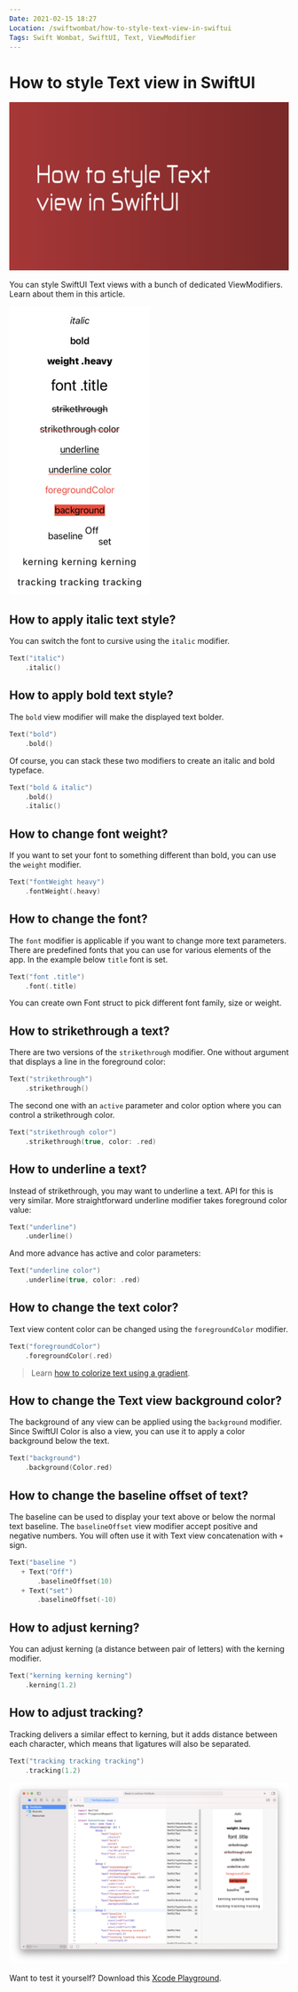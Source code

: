 ```yaml
---
Date: 2021-02-15 18:27
Location: /swiftwombat/how-to-style-text-view-in-swiftui
Tags: Swift Wombat, SwiftUI, Text, ViewModifier
---
```


# How to style Text view in SwiftUI

![How to style Text view in SwiftUI](/weblog/swiftwombat/covers/how_to_style_text_view_in_swiftui.png)

You can style SwiftUI Text views with a bunch of dedicated ViewModifiers. Learn about them in this article.

![Text styles covered in this article](/weblog/swiftwombat/images/18/text_styles.png)

## How to apply italic text style?

You can switch the font to cursive using the `italic` modifier.

```swift
Text("italic")
    .italic()
```

## How to apply bold text style?

The `bold` view modifier will make the displayed text bolder.

```swift
Text("bold")
    .bold()
```

Of course, you can stack these two modifiers to create an italic and bold typeface.

```swift
Text("bold & italic")
    .bold()
    .italic()
```

## How to change font weight?

If you want to set your font to something different than bold, you can use the `weight` modifier.

```swift
Text("fontWeight heavy")
    .fontWeight(.heavy)
```

## How to change the font?

The `font` modifier is applicable if you want to change more text parameters. There are predefined fonts that you can use for various elements of the app. In the example below `title` font is set.

```swift
Text("font .title")
    .font(.title)
```

You can create own Font struct to pick different font family, size or weight.

## How to strikethrough a text?

There are two versions of the `strikethrough` modifier. One without argument that displays a line in the foreground color:

```swift
Text("strikethrough")
    .strikethrough()
```

The second one with an `active` parameter and color option where you can control a strikethrough color.

```swift
Text("strikethrough color")
    .strikethrough(true, color: .red)
```

## How to underline a text?

Instead of strikethrough, you may want to underline a text. API for this is very similar. More straightforward underline modifier takes foreground color value:

```swift
Text("underline")
    .underline()
```

And more advance has active and color parameters:

```swift
Text("underline color")
    .underline(true, color: .red)
```

## How to change the text color?

Text view content color can be changed using the `foregroundColor` modifier.

```swift
Text("foregroundColor")
    .foregroundColor(.red)
```

> Learn [how to colorize text using a gradient](https://swiftwombat.com/how-to-create-custom-viewmodifier/).

## How to change the Text view background color?

The background of any view can be applied using the `background` modifier. Since SwiftUI Color is also a view, you can use it to apply a color background below the text.

```swift
Text("background")
    .background(Color.red)
```

## How to change the baseline offset of text?

The baseline can be used to display your text above or below the normal text baseline. The `baselineOffset` view modifier accept positive and negative numbers. You will often use it with Text view concatenation with `+` sign.

```swift
Text("baseline ")
   + Text("Off")
       .baselineOffset(10)
   + Text("set")
       .baselineOffset(-10)
```

## How to adjust kerning?

You can adjust kerning (a distance between pair of letters) with the kerning modifier.

```swift
Text("kerning kerning kerning")
    .kerning(1.2)
```

## How to adjust tracking?

Tracking delivers a similar effect to kerning, but it adds distance between each character, which means that ligatures will also be separated.

```swift
Text("tracking tracking tracking")
    .tracking(1.2)
```

![Text styles examples in Xcode Playground](/weblog/swiftwombat/images/18/text_view_styles_xcode_example.png)

Want to test it yourself? Download this [Xcode Playground](https://github.com/kamilpowalowski/swiftwombat-projects/tree/main/TextStyles/).
